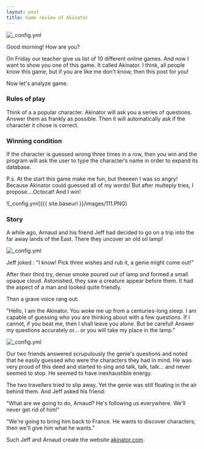```yaml
---
layout: post
title: Game review of Akinator
---
```

![_config.yml](http://small-games.info/s/l/a/akinator_1.jpg)

Good morning! How are you?

On Friday our teacher give us list of 10 different online games. And now I want to show you one of this game. It called Akinator. I think, all people know this game, but if you are like me don't know, then this post for you!

Now let's analyze game. 

### Rules of play

Think of a a popular character.  Akinator will ask you a series of questions. Answer them as frankly as possible. 
Then it will automatically ask if the character it chose is correct. 

### Winning condition

If the character is guessed wrong three times in a row, then you win and the program will ask the user to type the character’s name in order to expand its database.

P.s. At the start this game make me fun, but theeeen I was so angry! Because Akinator could guessed all of my words! But after multeply tries, I propose....Octocat! And I win!

![_config.yml]({{ site.baseurl }}/images/111.PNG)

### Story

A while ago, Arnaud and his friend Jeff had decided to go on a trip into the far away lands of the East. There they uncover an old oil lamp! 

![_config.yml](http://www.magiclamptours.com/wp-content/uploads/2015/08/magic-lamp.jpg)

Jeff joked :
"I know! Pick three wishes and rub it, a genie might come out!"

After their third try,  dense smoke poured out of lamp and formed a small opaque cloud. Astonished, they saw a creature appear before them. It had the aspect of a man and looked quite friendly.

Then a grave voice rang out:

"Hello, I am the Akinator. You woke me up from a centuries-long sleep. I am capable of guessing who you are thinking about with a few questions. If I cannot, if you beat me, then I shall leave you alone. But be careful! Answer my questions accurately or... or you will take my place in the lamp."

![_config.yml](http://ru.akinator.com/bundles/elokencesite/images/akitudes/akinator_defi.png?v77)

Our two friends answered scrupulously the genie's questions and noted that he easily guessed who were the characters they had in mind. He was very proud of this deed and started to sing and talk, talk, talk... and never seemed to stop. He seemed to have inexhaustible energy. 

The two travellers tried to slip away. Yet the genie was still floating in the air behind them. And Jeff asked his friend:

"What are we going to do, Arnaud? He's following us everywhere. We'll never get rid of him!"

"We're going to bring him back to France. He wants to discover characters; then we'll give him what he wants."

Such Jeff and Arnaud create the website [akinator.com](akinator.com).
